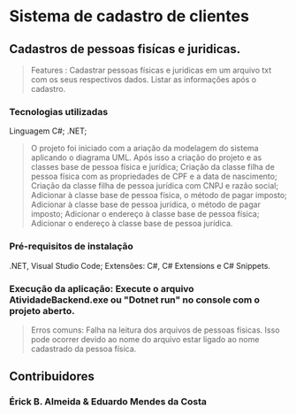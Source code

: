 # Sistema de cadastro de clientes 

## Cadastros de pessoas fisícas e juridicas.

> Features : Cadastrar pessoas físicas e juridicas em um arquivo txt com os seus respectivos dados.
> Listar as informações após o cadastro.

### Tecnologias utilizadas
 
 Linguagem C#;
 .NET;

> O projeto foi iniciado com a ariação da modelagem do sistema aplicando o diagrama UML. 
> Após isso a criação do projeto e as classes base de pessoa física e jurídica;
> Criação da classe filha de pessoa física com as propriedades de CPF e a data de nascimento; Criação da classe filha de pessoa jurídica com CNPJ e razão social; Adicionar à classe base de pessoa física, o método de pagar imposto; Adicionar à classe base de pessoa jurídica, o método de pagar imposto; Adicionar o endereço à classe base de pessoa física; Adicionar o endereço à classe base de pessoa jurídica.

### Pré-requisitos de instalação 

.NET, Visual Studio Code; Extensões: C#, C# Extensions e C# Snippets.

### Execução da aplicação: Execute o arquivo AtividadeBackend.exe ou "Dotnet run" no console com o projeto aberto.

> Erros comuns: Falha na leitura dos arquivos de pessoas físicas. 
Isso pode ocorrer devido ao nome do arquivo estar ligado ao nome cadastrado da pessoa física.

## Contribuidores

### Érick B. Almeida & Eduardo Mendes da Costa